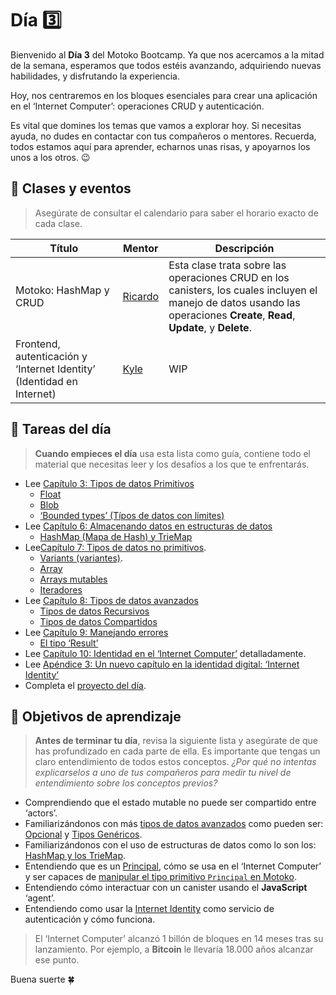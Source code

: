# Día 3️⃣
Bienvenido al **Día 3** del Motoko Bootcamp. Ya que nos acercamos a la mitad de la semana, esperamos que todos estéis avanzando, adquiriendo nuevas habilidades, y disfrutando la experiencia. <br/>

Hoy, nos centraremos en los bloques esenciales para crear una aplicación en el ‘Internet Computer’: operaciones CRUD y autenticación. <br/>

Es vital que domines los temas que vamos a explorar hoy. Si necesitas ayuda, no dudes en contactar con tus compañeros o mentores. Recuerda, todos estamos aquí para aprender, echarnos unas risas, y apoyarnos los unos a los otros. 😉
## 🍿 Clases y eventos
> Asegúrate de consultar el calendario para saber el horario exacto de cada clase.

| Título | Mentor |  Descripción |
|-----------------|-----------------|-----------------|
 Motoko: HashMap y CRUD | <a href="https://twitter.com/CapuzR" target="_blank"> Ricardo </a> | Esta clase trata sobre las operaciones CRUD en los canisters, los cuales incluyen el manejo de datos usando las operaciones **Create**, **Read**, **Update**, y **Delete**.
| Frontend, autenticación y ‘Internet Identity’ (Identidad en Internet) | <a href="https://twitter.com/kylpeacock" target="_blank"> Kyle  </a> | WIP
##  🧭 Tareas del día
> **Cuando empieces el día** usa esta lista como guía, contiene todo el material que necesitas leer y los desafíos a los que te enfrentarás.

- Lee [Capítulo 3: Tipos de datos Primitivos](https://github.com/motoko-bootcamp/motoko-starter/blob/main/spanish/manuals/capítulos/capítulo-3/CAPITULO-3.MD)
    - [Float](https://github.com/motoko-bootcamp/motoko-starter/blob/main/spanish/manuals/capítulos/capítulo-3/CAPITULO-3.MD#-float)
    - [Blob](https://github.com/motoko-bootcamp/motoko-starter/blob/main/spanish/manuals/capítulos/capítulo-3/CAPITULO-3.MD#-blob)
    - [‘Bounded types’ (Típos de datos con límites)](https://github.com/motoko-bootcamp/motoko-starter/blob/main/spanish/manuals/capítulos/capítulo-3/CAPITULO-3.MD#%EF%B8%8F-bounded-types)
- Lee [Capítulo 6: Almacenando datos en estructuras de datos](https://github.com/motoko-bootcamp/motoko-starter/blob/main/spanish/manuals/capítulos/capítulo-6/CAPITULO-6.MD) 
    - [HashMap (Mapa de Hash) y TrieMap](https://github.com/motoko-bootcamp/motoko-starter/blob/main/spanish/manuals/capítulos/capítulo-6/CAPITULO-6.MD#-hashmap--triemap)
- Lee[Capítulo 7: Tipos de datos no primitivos](https://github.com/motoko-bootcamp/motoko-starter/blob/main/spanish/manuals/capítulos/capítulo-7/CAPITULO-7.MD).
    - [Variants (variantes)](https://github.com/motoko-bootcamp/motoko-starter/blob/main/spanish/manuals/capítulos/capítulo-7/CAPITULO-7.MD#-variants).
    - [Array](https://github.com/motoko-bootcamp/motoko-starter/blob/main/spanish/manuals/capítulos/capítulo-7/CAPITULO-7.MD#-arrays)
    - [Arrays mutables](https://github.com/motoko-bootcamp/motoko-starter/blob/main/spanish/manuals/capítulos/capítulo-7/CAPITULO-7.MD#-mutable-arrays)
    - [Iteradores](https://github.com/motoko-bootcamp/motoko-starter/blob/main/spanish/manuals/capítulos/capítulo-7/CAPITULO-7.MD#-iterators)
- Lee [Capítulo 8: Tipos de datos avanzados](https://github.com/motoko-bootcamp/motoko-starter/blob/main/spanish/manuals/capítulos/capítulo-8/CAPITULO-8.MD)
    - [Tipos de datos Recursivos](https://github.com/motoko-bootcamp/motoko-starter/blob/main/spanish/manuals/capítulos/capítulo-8/CAPITULO-8.MD#-recursive-types)
    - [Tipos de datos Compartidos](https://github.com/motoko-bootcamp/motoko-starter/blob/main/spanish/manuals/capítulos/capítulo-8/CAPITULO-8.MD#-shared-types)
- Lee [Capítulo 9: Manejando errores](https://github.com/motoko-bootcamp/motoko-starter/blob/main/spanish/manuals/capítulos/capítulo-9/CAPITULO-9.MD)
    - [El tipo ‘Result’](https://github.com/motoko-bootcamp/motoko-starter/blob/main/spanish/manuals/capítulos/capítulo-9/CAPITULO-9.MD#-the-result-type)
- Lee [Capítulo 10: Identidad en el ‘Internet Computer’](https://github.com/motoko-bootcamp/motoko-starter/blob/main/spanish/manuals/capítulos/capítulo-10/CAPITULO-10.MD) detalladamente.
- Lee [Apéndice 3: Un nuevo capítulo en la identidad digital: ‘Internet Identity’](https://github.com/motoko-bootcamp/motoko-starter/blob/main/spanish/manuals/apéndice/apéndice-3/APÉNDICE-3.MD#internet-identity)
- Completa el [proyecto del día](./project/README.MD).
## 🎯 Objetivos de aprendizaje
> **Antes de terminar tu día**, revisa la siguiente lista y asegúrate de que has profundizado en cada parte de ella. Es importante que tengas un claro entendimiento de todos estos conceptos. <i> ¿Por qué no intentas explicarselos a uno de tus compañeros para medir tu nivel de entendimiento sobre los conceptos previos? </i>

-  Comprendiendo que el estado mutable no puede ser compartido entre ‘actors’. 
- Familiarizándonos con más [tipos de datos avanzados](https://github.com/motoko-bootcamp/motoko-starter/blob/main/spanish/manuals/capítulos/capítulo-8/CAPITULO-8.MD) como pueden ser: [Opcional](https://github.com/motoko-bootcamp/motoko-starter/blob/main/spanish/manuals/capítulos/capítulo-8/CAPITULO-8.MD#-optional-types) y [Tipos Genéricos](https://github.com/motoko-bootcamp/motoko-starter/blob/main/spanish/manuals/capítulos/capítulo-8/CAPITULO-8.MD#-optional-types).
- Familiarizándonos con el uso de estructuras de datos como lo son los: [HashMap y los TrieMap](https://github.com/motoko-bootcamp/motoko-starter/blob/main/spanish/manuals/capítulos/capítulo-6/CAPITULO-6.MD#-hashmap--triemap).
- Entendiendo que es un [Principal](https://github.com/motoko-bootcamp/motoko-starter/blob/main/spanish/manuals/capítulos/capítulo-10/CAPITULO-10.MD#the-concept-of-principal), cómo se usa en el ‘Internet Computer’ y ser capaces de [manipular el tipo primitivo `Principal` en Motoko](https://github.com/motoko-bootcamp/motoko-starter/blob/main/spanish/manuals/capítulos/capítulo-10/CAPITULO-10.MD#accessing-the-user-principal).
- Entendiendo cómo interactuar con un canister usando el **JavaScript** ‘agent’.
- Entendiendo como usar la [Internet Identity](https://github.com/motoko-bootcamp/motoko-starter/blob/main/spanish/manuals/appendix/appendix-3/APPENDIX-3.MD#internet-identity) como servicio de autenticación y cómo funciona.

> El ‘Internet Computer’ alcanzó 1 billón de bloques en 14 meses tras su lanzamiento. Por ejemplo, a **Bitcoin** le llevaría 18.000 años alcanzar ese punto. 

Buena suerte 🍀

